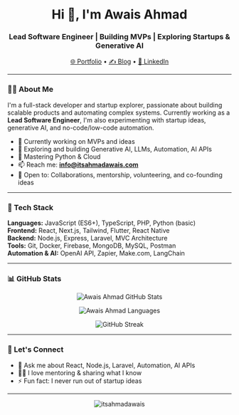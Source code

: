 <h1 align="center">Hi 👋, I'm Awais Ahmad</h1>
<h3 align="center">Lead Software Engineer | Building MVPs | Exploring Startups & Generative AI</h3>

<p align="center">
  <a href="https://www.itsahmadawais.com">🌐 Portfolio</a> •
  <a href="https://blog.itsahmadawais.com">✍️ Blog</a> •
  <a href="https://www.linkedin.com/in/itsahmadawais/">💼 LinkedIn</a>
</p>

---

### 👨‍💻 About Me

I'm a full-stack developer and startup explorer, passionate about building scalable products and automating complex systems. Currently working as a **Lead Software Engineer**, I'm also experimenting with startup ideas, generative AI, and no-code/low-code automation.

- 🔭 Currently working on MVPs and ideas
- 🧠 Exploring and building Generative AI, LLMs, Automation, AI APIs
- 🌱 Mastering Python & Cloud
- 📫 Reach me: **info@itsahmadawais.com**
- 🤝 Open to: Collaborations, mentorship, volunteering, and co-founding ideas

---

### 🧰 Tech Stack

**Languages:** JavaScript (ES6+), TypeScript, PHP, Python (basic)  
**Frontend:** React, Next.js, Tailwind, Flutter, React Native  
**Backend:** Node.js, Express, Laravel, MVC Architecture  
**Tools:** Git, Docker, Firebase, MongoDB, MySQL, Postman  
**Automation & AI:** OpenAI API, Zapier, Make.com, LangChain

---

### 📊 GitHub Stats

<p align="center">
  <img src="https://github-readme-stats.vercel.app/api?username=itsahmadawais&show_icons=true&theme=default&count_private=true&hide_title=true" alt="Awais Ahmad GitHub Stats" />
</p>
<p align="center">
  <img src="https://github-readme-stats.vercel.app/api/top-langs/?username=itsahmadawais&layout=compact&hide_title=true&langs_count=6&hide=html,scss" alt="Awais Ahmad Languages" />
</p>
<p align="center">
  <img src="https://github-readme-streak-stats.herokuapp.com?user=itsahmadawais&theme=default" alt="GitHub Streak" />
</p>

---

### 🧠 Let's Connect

- 💬 Ask me about React, Node.js, Laravel, Automation, AI APIs  
- 🧑‍🏫 I love mentoring & sharing what I know  
- ⚡ Fun fact: I never run out of startup ideas

---

<p align="center">
  <img src="https://komarev.com/ghpvc/?username=itsahmadawais&label=Profile%20views&color=0e75b6&style=flat" alt="itsahmadawais" />
</p>
